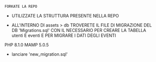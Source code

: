 ```sh
FORKATE LA REPO
```

- UTILIZZATE LA STRUTTURA PRESENTE NELLA REPO

- ALL'INTERNO DI assets > db TROVERETE IL FILE DI MIGRAZIONE DEL DB 'Migrations.sql' CON IL NECESSARIO PER CREARE LA TABELLA utenti E eventi E PER MIGRARE I DATI DEGLI EVENTI

<!-- -------------------------------------------------- -->


<!-- versions -->
PHP 8.1.0
MAMP 5.0.5

- lanciare 'new_migration.sql'
